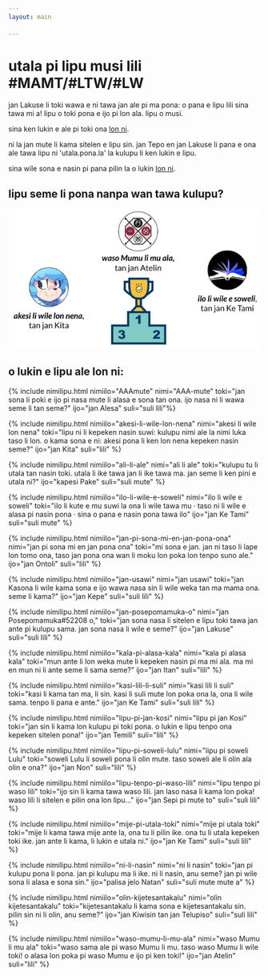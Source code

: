 ```yaml
---
layout: main

---
```


# utala pi lipu musi lili #MAMT/#LTW/#LW


jan Lakuse li toki wawa e ni tawa jan ale pi ma pona: o pana e lipu lili sina tawa mi a! lipu o toki pona e ijo pi lon ala. lipu o musi.

sina ken lukin e ale pi toki ona [lon ni](lawa_tok.md).

ni la jan mute li kama sitelen e lipu sin. jan Tepo en jan Lakuse li pana e ona ale tawa lipu ni 'utala.pona.la' la kulupu li ken lukin e lipu. 

sina wile sona e nasin pi pana pilin la o lukin [lon ni](pana-pilin-tok.md).

## lipu seme li pona nanpa wan tawa kulupu?

<img alt="akesi li wile lon nena, tan jan Kita, li nanpa tu wan. ilo li wile e soweli, tan jan Ke Tami, li nanpa tu. waso Mumu li mu ala, tan jan Atelin, li nanpa wan." src="jan-wawa.png">

## o lukin e lipu ale lon ni:

{% include nimilipu.html nimiilo="AAAmute" nimi="AAA-mute" toki="jan sona li poki e ijo pi nasa mute li alasa e sona tan ona. ijo nasa ni li wawa seme li tan seme?" ijo="jan Alesa" suli="suli lili"%}

{% include nimilipu.html nimiilo="akesi-li-wile-lon-nena" nimi="akesi li wile lon nena" toki="lipu ni li kepeken nasin suwi: kulupu nimi ale la nimi luka taso li lon. o kama sona e ni: akesi pona li ken lon nena kepeken nasin seme?" ijo="jan Kita" suli="lili" %}

{% include nimilipu.html nimiilo="ali-li-ale" nimi="ali li ale" toki="kulupu tu li utala tan nasin toki. utala li ike tawa jan li ike tawa ma. jan seme li ken pini e utala ni?" ijo="kapesi Pake" suli="suli mute" %}

{% include nimilipu.html nimiilo="ilo-li-wile-e-soweli" nimi="ilo li wile e soweli" toki="ilo li kute e mu suwi la ona li wile tawa mu · taso ni li wile e alasa pi nasin pona · sina o pana e nasin pona tawa ilo" ijo="jan Ke Tami" suli="suli mute" %}

{% include nimilipu.html nimiilo="jan-pi-sona-mi-en-jan-pona-ona" nimi="jan pi sona mi en jan pona ona" toki="mi sona e jan. jan ni taso li lape lon tomo ona, taso jan pona ona wan li moku lon poka lon tenpo suno ale." ijo="jan Ontoli" suli="lili" %}

{% include nimilipu.html nimiilo="jan-usawi" nimi="jan usawi" toki="jan Kasona li wile kama sona e ijo wawa nasa sin li wile weka tan ma mama ona. seme li kama?" ijo="jan Kepe" suli="suli lili" %}

{% include nimilipu.html nimiilo="jan-posepomamuka-o" nimi="jan Posepomamuka#52208 o," toki="jan sona nasa li sitelen e lipu toki tawa jan ante pi kulupu sama. jan sona nasa li wile e seme?" ijo="jan Lakuse" suli="suli lili" %}

{% include nimilipu.html nimiilo="kala-pi-alasa-kala" nimi="kala pi alasa kala" toki="mun ante li lon weka mute li kepeken nasin pi ma mi ala. ma mi en mun ni li ante seme li sama seme?" ijo="jan Itan" suli="lili" %}

{% include nimilipu.html nimiilo="kasi-lili-li-suli" nimi="kasi lili li suli" toki="kasi li kama tan ma, li sin. kasi li suli mute lon poka ona la, ona li wile sama. tenpo li pana e ante." ijo="jan Ke Tami" suli="suli lili" %}

{% include nimilipu.html nimiilo="lipu-pi-jan-kosi" nimi="lipu pi jan Kosi" toki="jan sin li kama lon kulupu pi toki pona. o lukin e lipu tenpo ona kepeken sitelen pona!" ijo="jan Temili" suli="lili" %}

{% include nimilipu.html nimiilo="lipu-pi-soweli-lulu" nimi="lipu pi soweli Lulu" toki="soweli Lulu li soweli pona li olin mute. taso soweli ale li olin ala olin e ona?" ijo="jan Non" suli="lili" %}

{% include nimilipu.html nimiilo="lipu-tenpo-pi-waso-lili" nimi="lipu tenpo pi waso lili" toki="ijo sin li kama tawa waso lili. jan laso nasa li kama lon poka! waso lili li sitelen e pilin ona lon lipu..." ijo="jan Sepi pi mute to" suli="suli lili" %}

{% include nimilipu.html nimiilo="mije-pi-utala-toki" nimi="mije pi utala toki" toki="mije li kama tawa mije ante la, ona tu li pilin ike. ona tu li utala kepeken toki ike. jan ante li kama, li lukin e utala ni." ijo="jan Ke Tami" suli="suli lili" %}

{% include nimilipu.html nimiilo="ni-li-nasin" nimi="ni li nasin" toki="jan pi kulupu pona li pona. jan pi kulupu ma li ike. ni li nasin, anu seme? jan pi wile sona li alasa e sona sin." ijo="palisa jelo Natan" suli="suli mute mute a" %}

{% include nimilipu.html nimiilo="olin-kijetesantakalu" nimi="olin kijetesantakalu" toki="kijetesantakalu li kama sona e kijetesantakalu sin. pilin sin ni li olin, anu seme?" ijo="jan Kiwisin tan jan Telupiso" suli="suli lili" %}

{% include nimilipu.html nimiilo="waso-mumu-li-mu-ala" nimi="waso Mumu li mu ala" toki="waso sama ale pi waso Mumu li mu. taso waso Mumu li wile toki! o alasa lon poka pi waso Mumu e ijo pi ken toki!" ijo="jan Atelin" suli="lili" %}